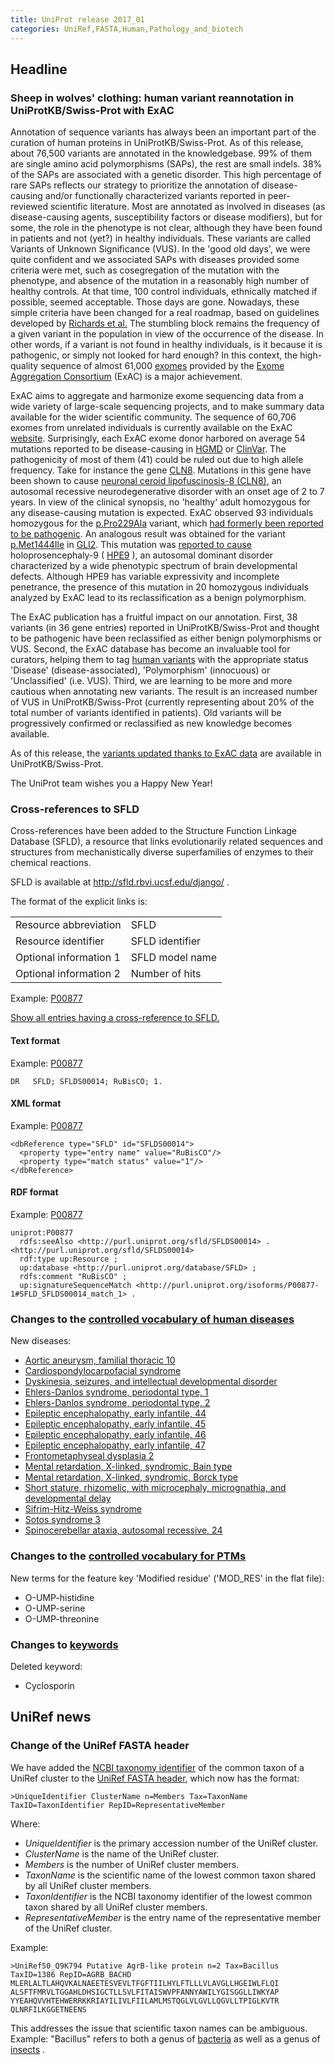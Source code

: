 ```yaml
---
title: UniProt release 2017_01
categories: UniRef,FASTA,Human,Pathology_and_biotech
---
```


## Headline

### Sheep in wolves' clothing: human variant reannotation in UniProtKB/Swiss-Prot with ExAC

Annotation of sequence variants has always been an important part of the curation of human proteins in UniProtKB/Swiss-Prot. As of this release, about 76,500 variants are annotated in the knowledgebase. 99% of them are single amino acid polymorphisms (SAPs), the rest are small indels. 38% of the SAPs are associated with a genetic disorder. This high percentage of rare SAPs reflects our strategy to prioritize the annotation of disease-causing and/or functionally characterized variants reported in peer-reviewed scientific literature. Most are annotated as involved in diseases (as disease-causing agents, susceptibility factors or disease modifiers), but for some, the role in the phenotype is not clear, although they have been found in patients and not (yet?) in healthy individuals. These variants are called Variants of Unknown Significance (VUS). In the 'good old days', we were quite confident and we associated SAPs with diseases provided some criteria were met, such as cosegregation of the mutation with the phenotype, and absence of the mutation in a reasonably high number of healthy controls. At that time, 100 control individuals, ethnically matched if possible, seemed acceptable. Those days are gone. Nowadays, these simple criteria have been changed for a real roadmap, based on guidelines developed by [Richards et al.](https://www.ncbi.nlm.nih.gov/pubmed/25741868) The stumbling block remains the frequency of a given variant in the population in view of the occurrence of the disease. In other words, if a variant is not found in healthy individuals, is it because it is pathogenic, or simply not looked for hard enough? In this context, the high-quality sequence of almost 61,000 [exomes](https://en.wikipedia.org/wiki/Exome) provided by the [Exome Aggregation Consortium](https://www.ncbi.nlm.nih.gov/pubmed/27535533) (ExAC) is a major achievement.

ExAC aims to aggregate and harmonize exome sequencing data from a wide variety of large-scale sequencing projects, and to make summary data available for the wider scientific community. The sequence of 60,706 exomes from unrelated individuals is currently available on the ExAC [website](http://exac.broadinstitute.org/). Surprisingly, each ExAC exome donor harbored on average 54 mutations reported to be disease-causing in [HGMD](http://www.hgmd.cf.ac.uk/ac/index.php) or [ClinVar](https://www.ncbi.nlm.nih.gov/clinvar/). The pathogenicity of most of them (41) could be ruled out due to high allele frequency. Take for instance the gene [CLN8](http://www.uniprot.org/uniprot/Q9UBY8). Mutations in this gene have been shown to cause [neuronal ceroid lipofuscinosis-8 (CLN8)](http://www.uniprot.org/uniprot/Q9UBY8#pathology%5Fand%5Fbiotech), an autosomal recessive neurodegenerative disorder with an onset age of 2 to 7 years. In view of the clinical synopsis, no 'healthy' adult homozygous for any disease-causing mutation is expected. ExAC observed 93 individuals homozygous for the [p.Pro229Ala](http://www.uniprot.org/uniprot/Q9UBY8#VAR%5F066927) variant, which [had formerly been reported to be pathogenic](https://www.ncbi.nlm.nih.gov/pubmed/21990111). An analogous result was obtained for the variant [p.Met1444Ile](http://www.uniprot.org/uniprot/P10070#VAR%5F032977) in [GLI2](http://www.uniprot.org/uniprot/P10070). This mutation was [reported to cause](https://www.ncbi.nlm.nih.gov/pubmed/17096318) holoprosencephaly-9 ( [HPE9](http://www.uniprot.org/uniprot/P10070#pathology%5Fand%5Fbiotech) ), an autosomal dominant disorder characterized by a wide phenotypic spectrum of brain developmental defects. Although HPE9 has variable expressivity and incomplete penetrance, the presence of this mutation in 20 homozygous individuals analyzed by ExAC lead to its reclassification as a benign polymorphism.

The ExAC publication has a fruitful impact on our annotation. First, 38 variants (in 36 gene entries) reported in UniProtKB/Swiss-Prot and thought to be pathogenic have been reclassified as either benign polymorphisms or VUS. Second, the ExAC database has become an invaluable tool for curators, helping them to tag [human variants](https://ftp.uniprot.org/pub/databases/uniprot/current_release/knowledgebase/complete/docs/humsavar) with the appropriate status 'Disease' (disease-associated), 'Polymorphism' (innocuous) or 'Unclassified' (i.e. VUS). Third, we are learning to be more and more cautious when annotating new variants. The result is an increased number of VUS in UniProtKB/Swiss-Prot (currently representing about 20% of the total number of variants identified in patients). Old variants will be progressively confirmed or reclassified as new knowledge becomes available.

As of this release, the [variants updated thanks to ExAC data](http://www.uniprot.org/uniprot/?query=citation:(id:27535533)&sort=score) are available in UniProtKB/Swiss-Prot.

The UniProt team wishes you a Happy New Year!

### Cross-references to SFLD

Cross-references have been added to the Structure Function Linkage Database (SFLD), a resource that links evolutionarily related sequences and structures from mechanistically diverse superfamilies of enzymes to their chemical reactions.

SFLD is available at <http://sfld.rbvi.ucsf.edu/django/> .

The format of the explicit links is:

|                        |                 |
|:-----------------------|:----------------|
| Resource abbreviation  | SFLD            |
| Resource identifier    | SFLD identifier |
| Optional information 1 | SFLD model name |
| Optional information 2 | Number of hits  |

Example: [P00877](http://www.uniprot.org/uniprot/P00877#family%5Fand%5Fdomains)

[Show all entries having a cross-reference to SFLD.](http://www.uniprot.org/uniprot/?query=database:sfld&sort=score)

#### Text format

Example: [P00877](http://www.uniprot.org/uniprot/P00877.txt)

    DR   SFLD; SFLDS00014; RuBisCO; 1.

#### XML format

Example: [P00877](http://www.uniprot.org/uniprot/P00877.xml)

    <dbReference type="SFLD" id="SFLDS00014">
      <property type="entry name" value="RuBisCO"/>
      <property type="match status" value="1"/>
    </dbReference>

#### RDF format

Example: [P00877](http://www.uniprot.org/uniprot/P00877.ttl)

    uniprot:P00877
      rdfs:seeAlso <http://purl.uniprot.org/sfld/SFLDS00014> .
    <http://purl.uniprot.org/sfld/SFLDS00014>
      rdf:type up:Resource ;
      up:database <http://purl.uniprot.org/database/SFLD> ;
      rdfs:comment "RuBisCO" ;
      up:signatureSequenceMatch <http://purl.uniprot.org/isoforms/P00877-1#SFLD_SFLDS00014_match_1> .

### Changes to the [controlled vocabulary of human diseases](https://ftp.uniprot.org/pub/databases/uniprot/current_release/knowledgebase/complete/docs/humdisease)

New diseases:

-   [Aortic aneurysm, familial thoracic 10](http://www.uniprot.org/diseases/DI-04842)
-   [Cardiospondylocarpofacial syndrome](http://www.uniprot.org/diseases/DI-04853)
-   [Dyskinesia, seizures, and intellectual developmental disorder](http://www.uniprot.org/diseases/DI-04854)
-   [Ehlers-Danlos syndrome, periodontal type, 1](http://www.uniprot.org/diseases/DI-04848)
-   [Ehlers-Danlos syndrome, periodontal type, 2](http://www.uniprot.org/diseases/DI-04849)
-   [Epileptic encephalopathy, early infantile, 44](http://www.uniprot.org/diseases/DI-04843)
-   [Epileptic encephalopathy, early infantile, 45](http://www.uniprot.org/diseases/DI-04844)
-   [Epileptic encephalopathy, early infantile, 46](http://www.uniprot.org/diseases/DI-04845)
-   [Epileptic encephalopathy, early infantile, 47](http://www.uniprot.org/diseases/DI-04846)
-   [Frontometaphyseal dysplasia 2](http://www.uniprot.org/diseases/DI-04852)
-   [Mental retardation, X-linked, syndromic, Bain type](http://www.uniprot.org/diseases/DI-04850)
-   [Mental retardation, X-linked, syndromic, Borck type](http://www.uniprot.org/diseases/DI-04851)
-   [Short stature, rhizomelic, with microcephaly, micrognathia, and developmental delay](http://www.uniprot.org/diseases/DI-04856)
-   [Sifrim-Hitz-Weiss syndrome](http://www.uniprot.org/diseases/DI-04857)
-   [Sotos syndrome 3](http://www.uniprot.org/diseases/DI-04855)
-   [Spinocerebellar ataxia, autosomal recessive, 24](http://www.uniprot.org/diseases/DI-04847)

### Changes to the [controlled vocabulary for PTMs](https://ftp.uniprot.org/pub/databases/uniprot/current_release/knowledgebase/complete/docs/ptmlist)

New terms for the feature key 'Modified residue' ('MOD\_RES' in the flat file):

-   O-UMP-histidine
-   O-UMP-serine
-   O-UMP-threonine

### Changes to [keywords](https://ftp.uniprot.org/pub/databases/uniprot/current_release/knowledgebase/complete/docs/keywlist)

Deleted keyword:

-   Cyclosporin

## UniRef news

### Change of the UniRef FASTA header

We have added the [NCBI taxonomy identifier](https://www.ncbi.nlm.nih.gov/taxonomy) of the common taxon of a UniRef cluster to the [UniRef FASTA header](http://www.uniprot.org/help/fasta-headers), which now has the format:

    >UniqueIdentifier ClusterName n=Members Tax=TaxonName TaxID=TaxonIdentifier RepID=RepresentativeMember

Where:

-   *UniqueIdentifier* is the primary accession number of the UniRef cluster.
-   *ClusterName* is the name of the UniRef cluster.
-   *Members* is the number of UniRef cluster members.
-   *TaxonName* is the scientific name of the lowest common taxon shared by all UniRef cluster members.
-   *TaxonIdentifier* is the NCBI taxonomy identifier of the lowest common taxon shared by all UniRef cluster members.
-   *RepresentativeMember* is the entry name of the representative member of the UniRef cluster.

Example:

    >UniRef50_Q9K794 Putative AgrB-like protein n=2 Tax=Bacillus TaxID=1386 RepID=AGRB_BACHD
    MLERLALTLAHQVKALNAEETESVEVLTFGFTIILHYLFTLLLVLAVGLLHGEIWLFLQI
    ALSFTFMRVLTGGAHLDHSIGCTLLSVLFITAISWVPFANNYAWILYGISGGLLIWKYAP
    YYEAHQVVHTEHWERRKKRIAYILIVLFIILAMLMSTQGLVLGVLLQGVLLTPIGLKVTR
    QLNRFILKGGETNEENS

This addresses the issue that scientific taxon names can be ambiguous. Example: "Bacillus" refers to both a genus of [bacteria](http://www.uniprot.org/taxonomy/1386) as well as a genus of [insects](http://www.uniprot.org/taxonomy/55087) .

